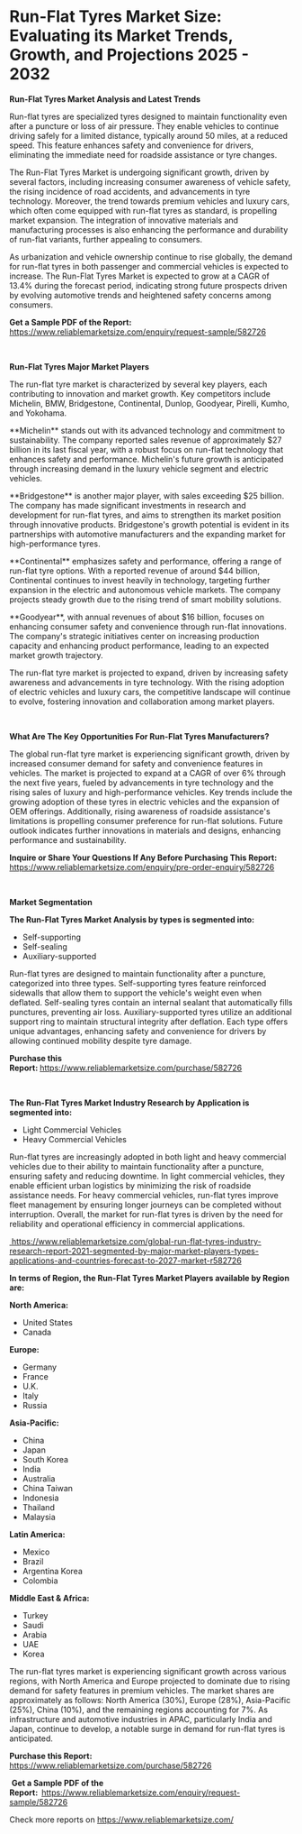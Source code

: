<p><h1>Run-Flat Tyres Market Size: Evaluating its Market Trends, Growth, and Projections 2025 - 2032</h1></p><p><strong>Run-Flat Tyres Market Analysis and Latest Trends</strong></p>
<p><p>Run-flat tyres are specialized tyres designed to maintain functionality even after a puncture or loss of air pressure. They enable vehicles to continue driving safely for a limited distance, typically around 50 miles, at a reduced speed. This feature enhances safety and convenience for drivers, eliminating the immediate need for roadside assistance or tyre changes.</p><p>The Run-Flat Tyres Market is undergoing significant growth, driven by several factors, including increasing consumer awareness of vehicle safety, the rising incidence of road accidents, and advancements in tyre technology. Moreover, the trend towards premium vehicles and luxury cars, which often come equipped with run-flat tyres as standard, is propelling market expansion. The integration of innovative materials and manufacturing processes is also enhancing the performance and durability of run-flat variants, further appealing to consumers.</p><p>As urbanization and vehicle ownership continue to rise globally, the demand for run-flat tyres in both passenger and commercial vehicles is expected to increase. The Run-Flat Tyres Market is expected to grow at a CAGR of 13.4% during the forecast period, indicating strong future prospects driven by evolving automotive trends and heightened safety concerns among consumers.</p></p>
<p><strong>Get a Sample PDF of the Report:&nbsp;</strong> <a href="https://www.reliablemarketsize.com/enquiry/request-sample/582726?utm_campaign=2520&utm_medium=2&utm_source=Github&utm_content=ia&utm_term=23032025&utm_id=run-flat-tyres">https://www.reliablemarketsize.com/enquiry/request-sample/582726</a></p>
<p>&nbsp;</p>
<p><strong>Run-Flat Tyres Major Market Players</strong></p>
<p><p>The run-flat tyre market is characterized by several key players, each contributing to innovation and market growth. Key competitors include Michelin, BMW, Bridgestone, Continental, Dunlop, Goodyear, Pirelli, Kumho, and Yokohama.</p><p>**Michelin** stands out with its advanced technology and commitment to sustainability. The company reported sales revenue of approximately $27 billion in its last fiscal year, with a robust focus on run-flat technology that enhances safety and performance. Michelin's future growth is anticipated through increasing demand in the luxury vehicle segment and electric vehicles.</p><p>**Bridgestone** is another major player, with sales exceeding $25 billion. The company has made significant investments in research and development for run-flat tyres, and aims to strengthen its market position through innovative products. Bridgestone's growth potential is evident in its partnerships with automotive manufacturers and the expanding market for high-performance tyres.</p><p>**Continental** emphasizes safety and performance, offering a range of run-flat tyre options. With a reported revenue of around $44 billion, Continental continues to invest heavily in technology, targeting further expansion in the electric and autonomous vehicle markets. The company projects steady growth due to the rising trend of smart mobility solutions.</p><p>**Goodyear**, with annual revenues of about $16 billion, focuses on enhancing consumer safety and convenience through run-flat innovations. The company's strategic initiatives center on increasing production capacity and enhancing product performance, leading to an expected market growth trajectory.</p><p>The run-flat tyre market is projected to expand, driven by increasing safety awareness and advancements in tyre technology. With the rising adoption of electric vehicles and luxury cars, the competitive landscape will continue to evolve, fostering innovation and collaboration among market players.</p></p>
<p>&nbsp;</p>
<p><strong>What Are The Key Opportunities For Run-Flat Tyres Manufacturers?</strong></p>
<p><p>The global run-flat tyre market is experiencing significant growth, driven by increased consumer demand for safety and convenience features in vehicles. The market is projected to expand at a CAGR of over 6% through the next five years, fueled by advancements in tyre technology and the rising sales of luxury and high-performance vehicles. Key trends include the growing adoption of these tyres in electric vehicles and the expansion of OEM offerings. Additionally, rising awareness of roadside assistance's limitations is propelling consumer preference for run-flat solutions. Future outlook indicates further innovations in materials and designs, enhancing performance and sustainability.</p></p>
<p><strong>Inquire or Share Your Questions If Any Before Purchasing This Report:</strong> <a href="https://www.reliablemarketsize.com/enquiry/pre-order-enquiry/582726?utm_campaign=2520&utm_medium=2&utm_source=Github&utm_content=ia&utm_term=23032025&utm_id=run-flat-tyres">https://www.reliablemarketsize.com/enquiry/pre-order-enquiry/582726</a></p>
<p>&nbsp;</p>
<p><strong>Market Segmentation</strong></p>
<p><strong>The Run-Flat Tyres Market Analysis by types is segmented into:</strong></p>
<p><ul><li>Self-supporting</li><li>Self-sealing</li><li>Auxiliary-supported</li></ul></p>
<p><p>Run-flat tyres are designed to maintain functionality after a puncture, categorized into three types. Self-supporting tyres feature reinforced sidewalls that allow them to support the vehicle's weight even when deflated. Self-sealing tyres contain an internal sealant that automatically fills punctures, preventing air loss. Auxiliary-supported tyres utilize an additional support ring to maintain structural integrity after deflation. Each type offers unique advantages, enhancing safety and convenience for drivers by allowing continued mobility despite tyre damage.</p></p>
<p><strong>Purchase this Report:&nbsp;</strong><a href="https://www.reliablemarketsize.com/purchase/582726?utm_campaign=2520&utm_medium=2&utm_source=Github&utm_content=ia&utm_term=23032025&utm_id=run-flat-tyres">https://www.reliablemarketsize.com/purchase/582726</a></p>
<p>&nbsp;</p>
<p><strong>The Run-Flat Tyres Market Industry Research by Application is segmented into:</strong></p>
<p><ul><li>Light Commercial Vehicles</li><li>Heavy Commercial Vehicles</li></ul></p>
<p><p>Run-flat tyres are increasingly adopted in both light and heavy commercial vehicles due to their ability to maintain functionality after a puncture, ensuring safety and reducing downtime. In light commercial vehicles, they enable efficient urban logistics by minimizing the risk of roadside assistance needs. For heavy commercial vehicles, run-flat tyres improve fleet management by ensuring longer journeys can be completed without interruption. Overall, the market for run-flat tyres is driven by the need for reliability and operational efficiency in commercial applications.</p></p>
<p><a href="https://www.reliablemarketsize.com/global-run-flat-tyres-industry-research-report-2021-segmented-by-major-market-players-types-applications-and-countries-forecast-to-2027-market-r582726?utm_campaign=2520&utm_medium=2&utm_source=Github&utm_content=ia&utm_term=23032025&utm_id=run-flat-tyres">&nbsp;https://www.reliablemarketsize.com/global-run-flat-tyres-industry-research-report-2021-segmented-by-major-market-players-types-applications-and-countries-forecast-to-2027-market-r582726</a></p>
<p><strong>In terms of Region, the Run-Flat Tyres Market Players available by Region are:</strong></p>
<p>
    <p> <strong> North America: </strong>
        <ul>
            <li>United States</li>
            <li>Canada</li>
        </ul>
        </p> 
    <p> <strong> Europe: </strong>
        <ul>
            <li>Germany</li>
            <li>France</li>
            <li>U.K.</li>
            <li>Italy</li>
            <li>Russia</li>
        </ul>
        </p> 
    <p> <strong> Asia-Pacific: </strong>
        <ul>
            <li>China</li>
            <li>Japan</li>
            <li>South Korea</li>
            <li>India</li>
            <li>Australia</li>
            <li>China Taiwan</li>
            <li>Indonesia</li>
            <li>Thailand</li>
            <li>Malaysia</li>
        </ul>
        </p> 
    <p> <strong> Latin America: </strong>
        <ul>
            <li>Mexico</li>
            <li>Brazil</li>
            <li>Argentina Korea</li>
            <li>Colombia</li>
        </ul>
        </p> 
    <p> <strong> Middle East & Africa: </strong>
        <ul>
            <li>Turkey</li>
            <li>Saudi</li>
            <li>Arabia</li>
            <li>UAE</li>
            <li>Korea</li>
        </ul>
    </p>
    </p>
<p><p>The run-flat tyres market is experiencing significant growth across various regions, with North America and Europe projected to dominate due to rising demand for safety features in premium vehicles. The market shares are approximately as follows: North America (30%), Europe (28%), Asia-Pacific (25%), China (10%), and the remaining regions accounting for 7%. As infrastructure and automotive industries in APAC, particularly India and Japan, continue to develop, a notable surge in demand for run-flat tyres is anticipated.</p></p>
<p><strong>Purchase this Report: </strong><a href="https://www.reliablemarketsize.com/purchase/582726?utm_campaign=2520&utm_medium=2&utm_source=Github&utm_content=ia&utm_term=23032025&utm_id=run-flat-tyres">https://www.reliablemarketsize.com/purchase/582726</a></p>
<p>&nbsp;<strong>Get a Sample PDF of the Report:&nbsp;&nbsp;</strong><a href="https://www.reliablemarketsize.com/enquiry/request-sample/582726?utm_campaign=2520&utm_medium=2&utm_source=Github&utm_content=ia&utm_term=23032025&utm_id=run-flat-tyres">https://www.reliablemarketsize.com/enquiry/request-sample/582726</a></p>
<p><strong></strong></p>
<p>Check more reports on <a href="https://www.reliablemarketsize.com/?utm_campaign=2520&utm_medium=2&utm_source=Github&utm_content=ia&utm_term=23032025&utm_id=run-flat-tyres">https://www.reliablemarketsize.com/</a></p>